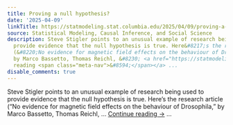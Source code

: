 ```yaml
---
title: Proving a null hypothesis?
date: '2025-04-09'
linkTitle: https://statmodeling.stat.columbia.edu/2025/04/09/proving-a-null-hypothesis/
source: Statistical Modeling, Causal Inference, and Social Science
description: Steve Stigler points to an unusual example of research being used to
  provide evidence that the null hypothesis is true. Here&#8217;s the research article
  (&#8220;No evidence for magnetic field effects on the behaviour of Drosophila,&#8221;
  by Marco Bassetto, Thomas Reichl, &#8230; <a href="https://statmodeling.stat.columbia.edu/2025/04/09/proving-a-null-hypothesis/">Continue
  reading <span class="meta-nav">&#8594;</span></a> ...
disable_comments: true
---
```

Steve Stigler points to an unusual example of research being used to provide evidence that the null hypothesis is true. Here&#8217;s the research article (&#8220;No evidence for magnetic field effects on the behaviour of Drosophila,&#8221; by Marco Bassetto, Thomas Reichl, &#8230; <a href="https://statmodeling.stat.columbia.edu/2025/04/09/proving-a-null-hypothesis/">Continue reading <span class="meta-nav">&#8594;</span></a> ...